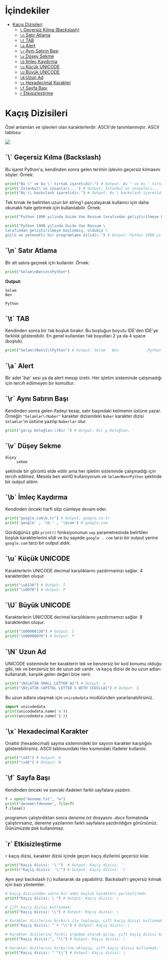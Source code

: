 ﻿# İçindekiler

- [Kaçış Dizisileri](#1)
    - [`\` Geçersiz Kılma (Backslash)](#1.1)
    - [`\n` Satır Atlama](#1.2)
    - [`\t` TAB](#1.3)
    - [`\a` Alert](#1.4)
    - [`\r` Aynı Satırın Başı](#1.5)
    - [`\v` Düşey Sekme](#1.6)
    - [`\b` İmleç Kaydırma](#1.7)
    - [`\u` Küçük UNICODE](#1.8)
    - [`\U` Büyük UNICODE](#1.9)
    - [`\N` Uzun Ad](#1.10)
    - [`\x` Hexadecimal Karakter](#1.11)
    - [`\f` Sayfa Başı](#1.12)
    - [`r` Etkisizleştirme](#1.13)

<h1 id="1">Kaçış Dizisileri</h1>

Özel anlamları ve işlevleri olan karakterlerdir. ASCII'de tanımlanmıştır. ASCII tablosu:

![](https://i.ibb.co/k8GSbKw/ASCII.jpg)

<h2 id="1.1">`\` Geçersiz Kılma (Backslash)</h2>

Bu işaret Python'a, kendinden sonra gelen terimin işlevini geçersiz kılmasını söyler. Örnek:
```py
print("Bu \" ve bu \' tırnak işaretidir.") # Output: Bu " ve bu ' tırnak işaretidir.
print('İstanbul\'un insanları...') # Output: İstanbul'un insanları... 
print("Bu \\ backslash işaretidir.") # Output: Bu \ backslash işaretidir.
```
Tek tırnak ile belirtilen uzun bir string'i parçalayarak kullanıcı için daha okunaklı hale getirmek için kullanılabilir. Örnek:
```py
print("Python 1990 yılında Guido Van Rossum tarafından geliştirilmeye başlanmış, oldukça güçlü ve yetenekli bir programlama dilidir.") # Output: Python 1990 yılında Guido Van Rossum tarafından geliştirilmeye başlanmış, oldukça güçlü ve yetenekli bir programlama dilidir.

print("Python 1990 yılında Guido Van Rossum \
tarafından geliştirilmeye başlanmış, oldukça \
güçlü ve yetenekli bir programlama dilidir.") # Output: Python 1990 yılında Guido Van Rossum tarafından geliştirilmeye başlanmış, oldukça güçlü ve yetenekli bir programlama dilidir.
```

<h2 id="1.2">`\n` Satır Atlama</h2>

Bir alt satıra geçmek için kullanılır. Örnek:
```py
print("Selam\nBen\n\nPython")
```
**Output:**
```
Selam
Ben

Python
```

<h2 id="1.3">`\t` TAB</h2>

Kendinden sonra bir `TAB` boşluk bırakır. Bu boşluğun boyutu IDE'den IDE'ye farklılık gösterebilir. En genel kullanılan `TAB` boyutları 2 ya da 4 space (boşluk).
```py
print("Selam\tBen\t\tPython") # Output: Selam   Ben             Python
```

<h2 id="1.4">`\a` Alert</h2>

Bir adet '*bip*' sesi ya da alert mesajı üretir. Her işletim sisteminde çalışmadığı için tercih edilmeyen bir komuttur.

<h2 id="1.5">`\r` Aynı Satırın Başı</h2>

Kendinden sonra gelen ifadeyi kesip, satır başındaki kelimenin üstüne yazar. Örneğin `"Selamlar\rNaber"` karakter dizisindeki `Naber` karakter dizisi `Selamlar`'ın üstüne yazılıp `Naberlar` olur.
```py
print("garip Keloğlan.\rBir ") # Output: Bir p Keloğlan.
```

<h2 id="1.6">`\v` Düşey Sekme</h2>

```
düşey
	 sekme
```
şeklinde bir görüntü elde edilir ama her işletim sisteminde çalışmadığı için tercih edilmez. Mesela ben win10 kullanıyorum ve `Selam♂Ben♂Python` şeklinde bir output aldım.

<h2 id="1.7">`\b` İmleç Kaydırma</h2>

Kendinden önceki harfi silip cümleye devam eder.
```py
print("google.com\b.tr") # Output: google.co.tr
print('google' , '\b.' , '\bcom') # google.com
```
Gördüğünüz gibi `print()` fonksiyonunun `sep` parametresinde belirtilen boşluk karakterlerini sildi ve bu sayede `google . com` tarzı bir output yerine `google.com` tarzı bir output aldık.

<h2 id="1.8">`\u` Küçük UNICODE</h2>

Karakterlerin UNICODE decimal karşılıklarını yazdırmamızı sağlar. 4 karakterden oluşur.
```py
print("\u0130") # Output: İ
print("\u0070") # Output: P
```

<h2 id="1.9">`\U` Büyük UNICODE</h2>

Karakterlerin UNICODE decimal karşılıklarını yazdırmamızı sağlar. 8 karakterden oluşur.
```py
print("\U00000130") # Output: İ
print("\U00000070") # Output: P
```
<h2 id="1.10">`\N` Uzun Ad</h2>

UNICODE sisteminde her karakterin tek ve benzersiz bir kod konumu olduğu gibi, tek ve benzersiz bir de uzun adı vardır. `\N` kaçış dizisi de bu uzun adları kullanarak, karşılık gelen değeri bize verir.
```py
print("\N{LATIN SMALL LETTER A}") # Output: a
print("\N{LATIN CAPITAL LETTER S WITH CEDILLA}") # Output: Ş
```
Bu uzun adlara ulaşmak için `unicodedata` modülünden yararlanabilirsiniz.
```py
import unicodedata
print(unicodedata.name('a'))
print(unicodedata.name('Ş'))
```

<h2 id="1.11">`\x` Hexadecimal Karakter</h2>

Onaltılı (hexadecimal) sayma sistemindeki bir sayının karakter karşılığını gösterebilirsiniz. ASCII tablosundaki Hex kısmındaki ifadeler kullanılır.
```py
print("\x41") # Output: A
print("\x4E") # Output: N
```

<h2 id="1.12">`\f` Sayfa Başı</h2>

Kendinden önceki ve sonraki ifadeleri farklı sayfalara yazdırır.
```py
f = open("deneme.txt", "w")
print("deneme\fdeneme", file=f)
f.close()
```
programını çalıştırdıktan sonra *deneme.txt* dosyasını *.docx* formatında çalıştırırsanız, deneme yazılarının farklı sayfalara yazdırıldığını görürsünüz. Günümüzde pek kullanılmaz.

<h2 id="1.13">`r` Etkisizleştirme</h2>

`r` kaçış dizisi, karakter dizisi içinde geçen kaçış dizilerini geçersiz kılar.
```py
print("Kaçış dizisi: '\'")  # Output: Kaçış dizisi: ''
print(r"Kaçış dizisi: '\'") # Output: Kaçış dizisi: '\'
```
Aynı şeyi backslash (`\`) kullanarak da yapabiliriz. Backslash'ı geçersiz kılmak için bazı yöntemler:
```py
# Kaçış dizisinden sonra bir adet boşluk karakteri yerleştirmek:
print("Kaçış dizisi: \ ") # Output: Kaçış dizisi: \ 

# Çift kaçış dizisi kullanmak:
print("Kaçış dizisi: \\") # Output: Kaçış dizisi: \ 

# Karakter dizilerini birbiri ile toplayıp, çift kaçış dizisi kullanmak:
print("Kaçış dizisi: " + "\\") # Output: Kaçış dizisi: \ 

# Karakter dizilerini farklı argüman olarak girip, çift kaçış dizisi kullanmak:
print("Kaçış dizisi:", "\\") # Output: Kaçış dizisi: \ 

# Karakter dizilerini birbirine ekleyip, çift kaçış dizisi kullanmak:
print("Kaçış dizisi: " "\\") # Output: Kaçış dizisi: \ 
```